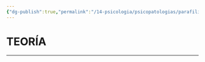 ```yaml
---
{"dg-publish":true,"permalink":"/14-psicologia/psicopatologias/parafilias/pedofilia/","tags":["Psicología","Teoría","Complemento"]}
---
```


# TEORÍA
---

